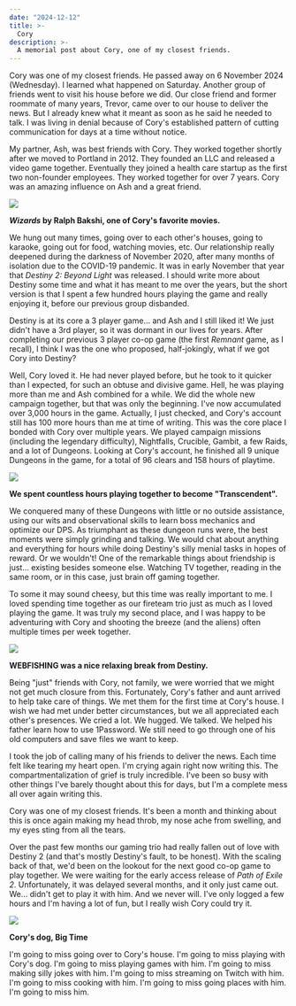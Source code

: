 ```yaml
---
date: "2024-12-12"
title: >-
  Cory
description: >-
  A memorial post about Cory, one of my closest friends.
---
```


Cory was one of my closest friends. He passed away on 6 November 2024
(Wednesday). I learned what happened on Saturday. Another group of friends went
to visit his house before we did. Our close friend and former roommate of many
years, Trevor, came over to our house to deliver the news. But I already knew
what it meant as soon as he said he needed to talk. I was living in denial
because of Cory's established pattern of cutting communication for days at a
time without notice.

My partner, Ash, was best friends with Cory. They worked together shortly after
we moved to Portland in 2012. They founded an LLC and released a video game
together. Eventually they joined a health care startup as the first two
non-founder employees. They worked together for over 7 years. Cory was an
amazing influence on Ash and a great friend.

![](/blog/cory/wizards.webp)

**_Wizards_ by Ralph Bakshi, one of Cory's favorite movies.**

We hung out many times, going over to each other's houses, going to karaoke,
going out for food, watching movies, etc. Our relationship really deepened
during the darkness of November 2020, after many months of isolation due to the
COVID-19 pandemic. It was in early November that year that _Destiny 2: Beyond
Light_ was released. I should write more about Destiny some time and what it has
meant to me over the years, but the short version is that I spent a few hundred
hours playing the game and really enjoying it, before our previous group
disbanded.

Destiny is at its core a 3 player game... and Ash and I still liked it! We just
didn't have a 3rd player, so it was dormant in our lives for years. After
completing our previous 3 player co-op game (the first _Remnant_ game, as I
recall), I think I was the one who proposed, half-jokingly, what if we got Cory
into Destiny?

Well, Cory loved it. He had never played before, but he took to it quicker than
I expected, for such an obtuse and divisive game. Hell, he was playing more than
me and Ash combined for a while. We did the whole new campaign together, but
that was only the beginning. I've now accumulated over 3,000 hours in the game.
Actually, I just checked, and Cory's account still has 100 more hours than me at
time of writing. This was the core place I bonded with Cory over multiple years.
We played campaign missions (including the legendary difficulty), Nightfalls,
Crucible, Gambit, a few Raids, and a lot of Dungeons. Looking at Cory's account,
he finished all 9 unique Dungeons in the game, for a total of 96 clears and 158
hours of playtime.

![](/blog/cory/transcendent.webp)

**We spent countless hours playing together to become "Transcendent".**

We conquered many of these Dungeons with little or no outside assistance, using
our wits and observational skills to learn boss mechanics and optimize our DPS.
As triumphant as these dungeon runs were, the best moments were simply grinding
and talking. We would chat about anything and everything for hours while doing
Destiny's silly menial tasks in hopes of reward. Or we wouldn't! One of the
remarkable things about friendship is just... existing besides someone else.
Watching TV together, reading in the same room, or in this case, just brain off
gaming together.

To some it may sound cheesy, but this time was really important to me. I loved
spending time together as our fireteam trio just as much as I loved playing the
game. It was truly my second place, and I was happy to be adventuring with Cory
and shooting the breeze (and the aliens) often multiple times per week together.

![](/blog/cory/webfishing.webp)

**WEBFISHING was a nice relaxing break from Destiny.**

Being "just" friends with Cory, not family, we were worried that we might not
get much closure from this. Fortunately, Cory's father and aunt arrived to help
take care of things. We met them for the first time at Cory's house. I wish we
had met under better circumstances, but we all appreciated each other's
presences. We cried a lot. We hugged. We talked. We helped his father learn how
to use 1Password. We still need to go through one of his old computers and save
files we want to keep.

I took the job of calling many of his friends to deliver the news. Each time
felt like tearing my heart open. I'm crying again right now writing this. The
compartmentalization of grief is truly incredible. I've been so busy with other
things I've barely thought about this for days, but I'm a complete mess all over
again writing this.

Cory was one of my closest friends. It's been a month and thinking about this is
once again making my head throb, my nose ache from swelling, and my eyes sting
from all the tears.

Over the past few months our gaming trio had really fallen out of love with
Destiny 2 (and that's mostly Destiny's fault, to be honest). With the scaling
back of that, we'd been on the lookout for the next good co-op game to play
together. We were waiting for the early access release of _Path of Exile 2_.
Unfortunately, it was delayed several months, and it only just came out. We...
didn't get to play it with him. And we never will. I've only logged a few hours
and I'm having a lot of fun, but I really wish Cory could try it.

![](/blog/cory/bigtime.webp)

**Cory's dog, Big Time**

I'm going to miss going over to Cory's house. I'm going to miss playing with
Cory's dog. I'm going to miss playing games with him. I'm going to miss making
silly jokes with him. I'm going to miss streaming on Twitch with him. I'm going
to miss cooking with him. I'm going to miss going places with him. I'm going to
miss him.
